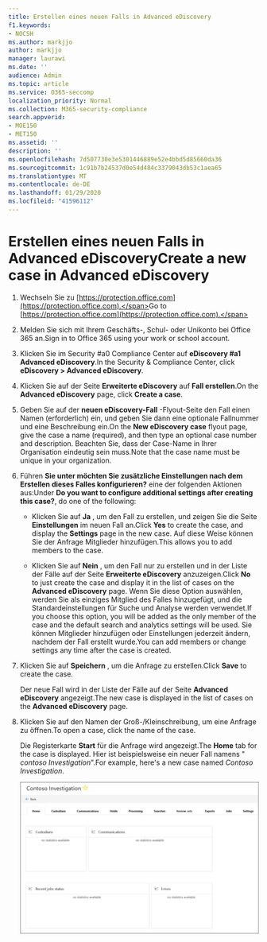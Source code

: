 ```yaml
---
title: Erstellen eines neuen Falls in Advanced eDiscovery
f1.keywords:
- NOCSH
ms.author: markjjo
author: markjjo
manager: laurawi
ms.date: ''
audience: Admin
ms.topic: article
ms.service: O365-seccomp
localization_priority: Normal
ms.collection: M365-security-compliance
search.appverid:
- MOE150
- MET150
ms.assetid: ''
description: ''
ms.openlocfilehash: 7d507730e3e5301446889e52e4bbd5d85660da36
ms.sourcegitcommit: 1c91b7b24537d0e54d484c3379043db53c1aea65
ms.translationtype: MT
ms.contentlocale: de-DE
ms.lasthandoff: 01/29/2020
ms.locfileid: "41596112"
---
```

# <a name="create-a-new-case-in-advanced-ediscovery"></a><span data-ttu-id="f1cbc-102">Erstellen eines neuen Falls in Advanced eDiscovery</span><span class="sxs-lookup"><span data-stu-id="f1cbc-102">Create a new case in Advanced eDiscovery</span></span>  

1. <span data-ttu-id="f1cbc-103">Wechseln Sie zu [https://protection.office.com](https://protection.office.com).</span><span class="sxs-lookup"><span data-stu-id="f1cbc-103">Go to [https://protection.office.com](https://protection.office.com).</span></span>
    
2. <span data-ttu-id="f1cbc-104">Melden Sie sich mit Ihrem Geschäfts-, Schul- oder Unikonto bei Office 365 an.</span><span class="sxs-lookup"><span data-stu-id="f1cbc-104">Sign in to Office 365 using your work or school account.</span></span>
    
3. <span data-ttu-id="f1cbc-105">Klicken Sie im Security #a0 Compliance Center auf **eDiscovery #a1 Advanced eDiscovery**.</span><span class="sxs-lookup"><span data-stu-id="f1cbc-105">In the Security & Compliance Center, click **eDiscovery > Advanced eDiscovery**.</span></span>
 
4. <span data-ttu-id="f1cbc-106">Klicken Sie auf der Seite **Erweiterte eDiscovery** auf **Fall erstellen**.</span><span class="sxs-lookup"><span data-stu-id="f1cbc-106">On the **Advanced eDiscovery** page, click **Create a case**.</span></span>
    
5. <span data-ttu-id="f1cbc-107">Geben Sie auf der **neuen eDiscovery-Fall** -Flyout-Seite den Fall einen Namen (erforderlich) ein, und geben Sie dann eine optionale Fallnummer und eine Beschreibung ein.</span><span class="sxs-lookup"><span data-stu-id="f1cbc-107">On the **New eDiscovery case** flyout page, give the case a name (required), and then type an optional case number and description.</span></span> <span data-ttu-id="f1cbc-108">Beachten Sie, dass der Case-Name in Ihrer Organisation eindeutig sein muss.</span><span class="sxs-lookup"><span data-stu-id="f1cbc-108">Note that the case name must be unique in your organization.</span></span>

6. <span data-ttu-id="f1cbc-109">Führen **Sie unter möchten Sie zusätzliche Einstellungen nach dem Erstellen dieses Falles konfigurieren?** eine der folgenden Aktionen aus:</span><span class="sxs-lookup"><span data-stu-id="f1cbc-109">Under **Do you want to configure additional settings after creating this case?**, do one of the following:</span></span>

    - <span data-ttu-id="f1cbc-110">Klicken Sie auf **Ja** , um den Fall zu erstellen, und zeigen Sie die Seite **Einstellungen** im neuen Fall an.</span><span class="sxs-lookup"><span data-stu-id="f1cbc-110">Click **Yes** to create the case, and display the **Settings** page in the new case.</span></span> <span data-ttu-id="f1cbc-111">Auf diese Weise können Sie der Anfrage Mitglieder hinzufügen.</span><span class="sxs-lookup"><span data-stu-id="f1cbc-111">This allows you to add members to the case.</span></span>
    
    - <span data-ttu-id="f1cbc-112">Klicken Sie auf **Nein** , um den Fall nur zu erstellen und in der Liste der Fälle auf der Seite **Erweiterte eDiscovery** anzuzeigen.</span><span class="sxs-lookup"><span data-stu-id="f1cbc-112">Click **No** to just create the case and display it in the list of cases on the **Advanced eDiscovery** page.</span></span> <span data-ttu-id="f1cbc-113">Wenn Sie diese Option auswählen, werden Sie als einziges Mitglied des Falles hinzugefügt, und die Standardeinstellungen für Suche und Analyse werden verwendet.</span><span class="sxs-lookup"><span data-stu-id="f1cbc-113">If you choose this option, you will be added as the only member of the case and the default search and analytics settings will be used.</span></span> <span data-ttu-id="f1cbc-114">Sie können Mitglieder hinzufügen oder Einstellungen jederzeit ändern, nachdem der Fall erstellt wurde.</span><span class="sxs-lookup"><span data-stu-id="f1cbc-114">You can add members or change settings any time after the case is created.</span></span>

7. <span data-ttu-id="f1cbc-115">Klicken Sie auf **Speichern** , um die Anfrage zu erstellen.</span><span class="sxs-lookup"><span data-stu-id="f1cbc-115">Click **Save** to create the case.</span></span>

    <span data-ttu-id="f1cbc-116">Der neue Fall wird in der Liste der Fälle auf der Seite **Advanced eDiscovery** angezeigt.</span><span class="sxs-lookup"><span data-stu-id="f1cbc-116">The new case is displayed in the list of cases on the **Advanced eDiscovery** page.</span></span> 

8. <span data-ttu-id="f1cbc-117">Klicken Sie auf den Namen der Groß-/Kleinschreibung, um eine Anfrage zu öffnen.</span><span class="sxs-lookup"><span data-stu-id="f1cbc-117">To open a case, click the name of the case.</span></span> 

    <span data-ttu-id="f1cbc-118">Die Registerkarte **Start** für die Anfrage wird angezeigt.</span><span class="sxs-lookup"><span data-stu-id="f1cbc-118">The **Home** tab for the case is displayed.</span></span> <span data-ttu-id="f1cbc-119">Hier ist beispielsweise ein neuer Fall namens " *contoso Investigation*".</span><span class="sxs-lookup"><span data-stu-id="f1cbc-119">For example, here's a new case named *Contoso Investigation*.</span></span>

    ![Die Registerkarte "Start" für einen neuen Fall in Advanced eDiscovery](media/newAeDcase.png)
